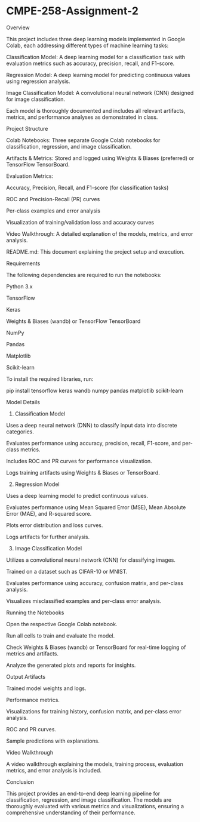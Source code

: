 # CMPE-258-Assignment-2

Overview

This project includes three deep learning models implemented in Google Colab, each addressing different types of machine learning tasks:

Classification Model: A deep learning model for a classification task with evaluation metrics such as accuracy, precision, recall, and F1-score.

Regression Model: A deep learning model for predicting continuous values using regression analysis.

Image Classification Model: A convolutional neural network (CNN) designed for image classification.

Each model is thoroughly documented and includes all relevant artifacts, metrics, and performance analyses as demonstrated in class.

Project Structure

Colab Notebooks: Three separate Google Colab notebooks for classification, regression, and image classification.

Artifacts & Metrics: Stored and logged using Weights & Biases (preferred) or TensorFlow TensorBoard.

Evaluation Metrics:

Accuracy, Precision, Recall, and F1-score (for classification tasks)

ROC and Precision-Recall (PR) curves

Per-class examples and error analysis

Visualization of training/validation loss and accuracy curves

Video Walkthrough: A detailed explanation of the models, metrics, and error analysis.

README.md: This document explaining the project setup and execution.

Requirements

The following dependencies are required to run the notebooks:

Python 3.x

TensorFlow

Keras

Weights & Biases (wandb) or TensorFlow TensorBoard

NumPy

Pandas

Matplotlib

Scikit-learn

To install the required libraries, run:

pip install tensorflow keras wandb numpy pandas matplotlib scikit-learn

Model Details

1. Classification Model

Uses a deep neural network (DNN) to classify input data into discrete categories.

Evaluates performance using accuracy, precision, recall, F1-score, and per-class metrics.

Includes ROC and PR curves for performance visualization.

Logs training artifacts using Weights & Biases or TensorBoard.

2. Regression Model

Uses a deep learning model to predict continuous values.

Evaluates performance using Mean Squared Error (MSE), Mean Absolute Error (MAE), and R-squared score.

Plots error distribution and loss curves.

Logs artifacts for further analysis.

3. Image Classification Model

Utilizes a convolutional neural network (CNN) for classifying images.

Trained on a dataset such as CIFAR-10 or MNIST.

Evaluates performance using accuracy, confusion matrix, and per-class analysis.

Visualizes misclassified examples and per-class error analysis.

Running the Notebooks

Open the respective Google Colab notebook.

Run all cells to train and evaluate the model.

Check Weights & Biases (wandb) or TensorBoard for real-time logging of metrics and artifacts.

Analyze the generated plots and reports for insights.

Output Artifacts

Trained model weights and logs.

Performance metrics.

Visualizations for training history, confusion matrix, and per-class error analysis.

ROC and PR curves.

Sample predictions with explanations.

Video Walkthrough

A video walkthrough explaining the models, training process, evaluation metrics, and error analysis is included.

Conclusion

This project provides an end-to-end deep learning pipeline for classification, regression, and image classification. The models are thoroughly evaluated with various metrics and visualizations, ensuring a comprehensive understanding of their performance.

